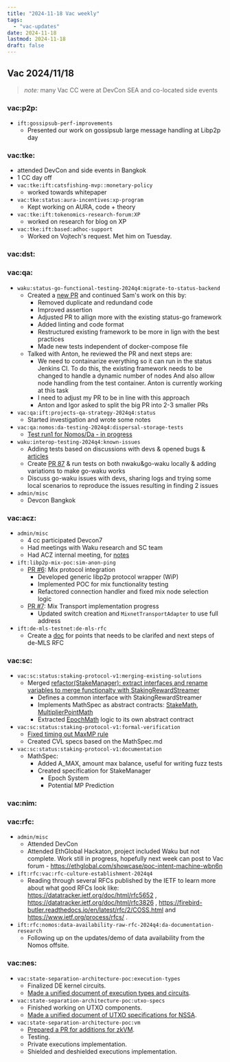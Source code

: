 ```yaml
---
title: "2024-11-18 Vac weekly"
tags:
  - "vac-updates"
date: 2024-11-18
lastmod: 2024-11-18
draft: false
---
```


## Vac 2024/11/18

> *note:* many Vac CC were at DevCon SEA and co-located side events

### vac:p2p:
- `ift:gossipsub-perf-improvements`
  - Presented our work on gossipsub large message handling at Libp2p day 

### vac:tke:
  - attended DevCon and side events in Bangkok
  - 1 CC day off
- `vac:tke:ift:catsfishing-mvp::monetary-policy`
  - worked towards whitepaper
- `vac:tke:status:aura-incentives:xp-program`
  - Kept working on AURA, code + theory
- `vac:tke:ift:tokenomics-research-forum:XP`
  - worked on research for blog on XP
- `vac:tke:ift:based:adhoc-support`
  - Worked on Vojtech's request. Met him on Tuesday.

### vac:dst:

### vac:qa:
- `waku:status-go-functional-testing-2024q4:migrate-to-status-backend`
	- Created a [new PR](https://github.com/status-im/status-go/pull/6063) and continued Sam's work on this by:
		- Removed duplicate and redundand code
		- Improved assertion
		- Adjusted PR to allign more with the existing status-go framework
		- Added linting and code format
		- Restructured existing framework to be more in lign with the best practices
		- Made new tests independent of docker-compose file
	- Talked with Anton, he reviewed the PR and next steps are:
		- We need to containarize everything so it can run in the status Jenkins CI. 
		  To do this, the existing framework needs to be changed to handle a dynamic number of nodes
		  And also allow node handling from the test container. Anton is currently working at this task
		- I need to adjust my PR to be in line with this approach
		- Anton and Igor asked to split the big PR into 2-3 smaller PRs
- `vac:qa:ift:projects-qa-strategy-2024q4:status`
	- Started investigation and wrote some notes
- `vac:qa:nomos:da-testing-2024q4:dispersal-storage-tests`
    - [Test run1 for Nomos/Da - in progress](https://www.notion.so/DA-Test-Plan-Run1-084243a3256c47ae9eee1cfd46fd469b)
- `waku:interop-testing-2024q4:known-issues`
    - Adding  tests based on discussions with devs & opened bugs & [articles](https://blog.waku.org/explanation-series-light-protocols-and-edge-nodes/)
    - Create [PR 87](https://github.com/waku-org/waku-interop-tests/pull/87) & run tests on both nwaku&go-waku locally & adding variations to make go-waku works 
    - Discuss go-waku issues with devs, sharing logs and trying some local scenarios to reproduce the issues resulting in finding 2  issues 
- `admin/misc`
	- Devcon Bangkok

### vac:acz:
- `admin/misc`
    - 4 cc participated Devcon7 
    - Had meetings with Waku research and SC team
    - Had ACZ internal meeting, for [notes](https://notes.status.im/3c8O-lizR_es7AvhCTcQNA) 
- `ift:libp2p-mix-poc:sim-anon-ping`
    - [PR #6](https://github.com/vacp2p/mix/pull/6): Mix protocol integration
        - Developed generic libp2p protocol wrapper (WiP)
        - Implemented POC for mix functionality testing
        - Refactored connection handler and fixed mix node selection logic
    - [PR #7](https://github.com/vacp2p/mix/pull/7): Mix Transport implementation progress
        - Updated switch creation and `MixnetTransportAdapter` to use full address
- `ift:de-mls-testnet:de-mls-rfc`
    - Create a [doc](https://notes.status.im/S7RtXIOETfy7pq4IP1d1Ig) for points that needs to be clarifed and next steps of de-MLS RFC

### vac:sc:
- `vac:sc:status:staking-protocol-v1:merging-existing-solutions`
    - Merged [refactor(StakeManager): extract interfaces and rename variables to merge functionalty with StakingRewardStreamer](https://github.com/logos-co/staking/pull/150)
        - Defines a common interface with StakingRewardStreamer
        - Implements MathSpec as abstract contracts: [StakeMath](https://github.com/logos-co/staking/blob/develop/contracts/StakeMath.sol), [MultiplierPointMath](https://github.com/logos-co/staking/blob/develop/contracts/MultiplierPointMath.sol)
        - Extracted [EpochMath](https://github.com/logos-co/staking/blob/develop/contracts/EpochMath.sol) logic to its own abstract contract
- `vac:sc:status:staking-protocol-v1:formal-verification`
    - [Fixed timing out MaxMP rule](https://github.com/logos-co/staking/pull/150/commits/c3e89a1a756d6c96d71a763c82b28573cd3f4aae#diff-85b317e531bf6603b82529cb389adaec3c97c260d4225b3231246d58912378c0) 
    - Created CVL specs based on the MathSpec.md
- `vac:sc:status:staking-protocol-v1:documentation`
    - MathSpec:
        - Added A_MAX, amount max balance, useful for writing fuzz tests
        - Created specification for StakeManager
            - Epoch System
            - Potential MP Prediction

### vac:nim:

### vac:rfc:
- `admin/misc`
    - Attended DevCon
    - Attended EthGlobal Hackaton, project included Waku but not complete. Work still in progress, hopefully next week can post to Vac forum - https://ethglobal.com/showcase/poc-intent-machine-wbn6n
- `ift:rfc:vac:rfc-culture-establishment-2024q4`
    - Reading through several RFCs published by the IETF to learn more about what good RFCs look like: https://datatracker.ietf.org/doc/html/rfc5652 , https://datatracker.ietf.org/doc/html/rfc3826 , https://firebird-butler.readthedocs.io/en/latest/rfc/2/COSS.html  and https://www.ietf.org/process/rfcs/ . 
- `ift:rfc:nomos:data-availability-raw-rfc-2024q4:da-documentation-research`
    - Following up on the updates/demo of data availability from the Nomos offsite.

### vac:nes:
- `vac:state-separation-architecture-poc:execution-types`
    - Finalized DE kernel circuits.
    - [Made a unified document of execution types and circuits](https://www.notion.so/2-Execution-types-and-circuits-1498f96fb65c80d090e0f2c6015960ec?pvs=4).
- `vac:state-separation-architecture-poc:utxo-specs`
    - Finished working on UTXO components.
    - [Made a unified document of UTXO specifications for NSSA](https://www.notion.so/3-UTXO-Specifications-1498f96fb65c8013a6add7c18496c02c?pvs=4).
- `vac:state-separation-architecture-poc:vm`
    - [Prepared a PR for additions for zkVM](https://github.com/vacp2p/nescience-testnet/pull/22).
    - Testing.
    - Private executions implementation.
    - Shielded and deshielded executions implementation.

